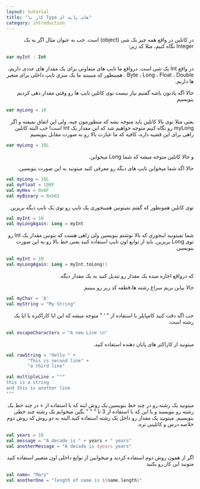 ```yaml
---
layout: tutorial
title: "کار با Type های پایه ای"
category: introduction
---
```



<div dir="rtl" markdown="1">



در کاتلین در واقع همه چیز یک شی (object) است. خب به عنوان مثال اگر به یک Integer نگاه کنیم، مثلا کد زیر:

</div>

```kotlin
var myInt : Int
```

<div dir="rtl" markdown="1">

در واقع Int یک شی است. درواقع ما تایپ های متفاوتی برای یک مقدار های عددی داریم، Byte ، Long ، Float ، Double . همینطور که میبینید ما یک سری تایپ داخلی برای متغیر ها داریم.

حالا اگه یادتون باشه گفتیم نیاز نیست توی کاتلین تایپ ها رو وقتی مقدار دهی کردیم بنویسیم

</div>

```kotlin
var myLong = 10
```

<div dir="rtl" markdown="1">

یعنی مثلا توی بالا کاتلین باید متوجه بشه که منظورمون چیه، ولی این اتفاق نمیفته و اگر myLong رو نگاه کنیم متوجه خواهیم شد که این مقدار یک Int است!  خب البته کاتلین راهی برای این قضیه داره، کافیه که ما عبارت بالا رو به صورت مقابل بنویسیم

</div>

```kotlin
var myLong = 10L
```

<div dir="rtl" markdown="1">

و حالا کاتلین متوجه میشه که شما Long میخواین.

حالا اگه شما میخواین تایپ های دیگه رو معرفی کنید میتونید به این صورت بنویسین.

</div>

```kotlin
val myLong = 10L
val myFloat = 100F
val myHex = 0x0F
val myBinary = 0xb01
```

<div dir="rtl" markdown="1">

توی کاتلین همونطور که گفتم نمیتونین همینجوری یک تایپ رو توی یک تایپ دیگه بریزین

</div>

```kotlin
val myInt = 10
val myLongAgain: Long = myInt
```

<div dir="rtl" markdown="1">

شما نمیتونید اینجوری که بالا نوشتم بنویسین ولی راهی هست که بتونین مقدار یک Int رو توی Long بریزین. باید از توابع اون تایپ استفاده کنید یعنی خط بالا رو به این صورت بنویسین

</div>

```kotlin
val myInt = 10
val myLongAgain: Long = myInt.toLong()
```
<div dir="rtl" markdown="1">

که درواقع اجازه میده یک مقدار رو تبدیل کنید به یک مقدار دیگه.

حالا بیاین بریم سراغ رشته ها،قطعه کد زیر رو ببینیم

</div>

```kotlin
val myChar = 'A'
val myString = "My String"
```

<div dir="rtl" markdown="1">

خب اگه دقت کنید کامپایلر با استفاده از " ‘ " متوجه میشه که این ایا کاراکتره یا ایا یک رشته است. 

</div>

```kotlin
val escapeCharacters = "A new Line \n"
```

<div dir="rtl" markdown="1">

میتونید از کاراکتر های پایان دهنده استفاده کنید.

</div>

```kotlin
val rawString = "Hello " +
        "This is second line" +
        "a third line"

val multipleLine = """
this is a string
and this is another line
"""
```

<div dir="rtl" markdown="1">

میتونید یک رشته رو در چند خط بنویسین.یک روش اینه که با استفاده از + در چند خط یک رشته رو بنویسید و یا این که با استفاده از 3 تا " " " بگین میخوایم یک رشته چند خطی بنویسیم. میتونید یک مقدار رو داخل یک رشته استفاده کنید.البته به دو روش که روش دوم خلاصه درس و کاتلینی تره.

</div>

```kotlin
val years = 10
val message = "A decade is " + years + " years"
val anotherMessage = "A decade is $years years"
```

<div dir="rtl" markdown="1">

اگر از همون روش دوم استفاده کردید و میخوایین از توابع داخلی اون متغییر استفاده کنید متونید این کار رو بکنید 

</div>

```kotlin
val name= "Mary"
val anotherOne = "length of name is ${name.length}"
```
